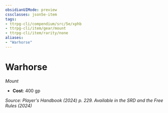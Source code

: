 ```yaml
---
obsidianUIMode: preview
cssclasses: json5e-item
tags:
- ttrpg-cli/compendium/src/5e/xphb
- ttrpg-cli/item/gear/mount
- ttrpg-cli/item/rarity/none
aliases: 
- "Warhorse"
---
```

# Warhorse
*Mount*  


- **Cost**: 400 gp

*Source: Player's Handbook (2024) p. 229. Available in the <span title='Systems Reference Document (5.2)'>SRD</span> and the Free Rules (2024)*